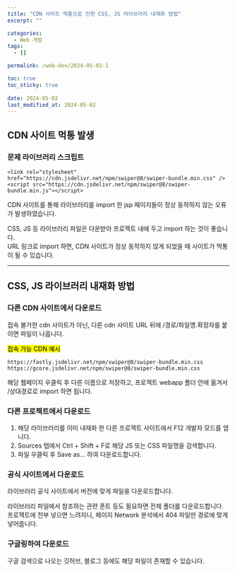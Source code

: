 ```yaml
---
title: "CDN 사이트 먹통으로 인한 CSS, JS 라이브러리 내재화 방법"
excerpt: ""

categories:
  - Web 개발
tags:
  - []

permalink: /web-dev/2024-05-02-1

toc: true
toc_sticky: true
 
date: 2024-05-02
last_modified_at: 2024-05-02
---
```


## CDN 사이트 먹통 발생

### 문제 라이브러리 스크립트
```
<link rel="stylesheet" href="https://cdn.jsdelivr.net/npm/swiper@8/swiper-bundle.min.css" />
<script src="https://cdn.jsdelivr.net/npm/swiper@8/swiper-bundle.min.js"></script>
```
CDN 사이트를 통해 라이브러리를 import 한 jsp 페이지들이 정상 동작하지 않는 오류가 발생하였습니다.

CSS, JS 등 라이브러리 파일은 다운받아 프로젝트 내에 두고 import 하는 것이 좋습니다.  
URL 링크로 import 하면, CDN 사이트가 정상 동작하지 않게 되었을 때 사이트가 먹통이 될 수 있습니다.

---

## CSS, JS 라이브러리 내재화 방법

### 다른 CDN 사이트에서 다운로드
접속 불가한 cdn 사이트가 아닌, 다른 cdn 사이트 URL 뒤에 /경로/파일명.확장자를 붙이면 파일이 나옵니다.

<mark>접속 가능 CDN 예시</mark>
```
https://fastly.jsdelivr.net/npm/swiper@8/swiper-bundle.min.css
https://gcore.jsdelivr.net/npm/swiper@8/swiper-bundle.min.css
```
해당 웹페이지 우클릭 후 다른 이름으로 저장하고, 프로젝트 webapp 폴더 안에 옮겨서 /상대경로로 import 하면 됩니다.

### 다른 프로젝트에서 다운로드
1. 해당 라이브러리를 이미 내재화 한 다른 프로젝트 사이트에서 F12 개발자 모드를 엽니다.
2. Sources 탭에서 Ctrl + Shift + F로 해당 JS 또는 CSS 파일명을 검색합니다.
3. 파일 우클릭 후 Save as... 하여 다운로드합니다.

### 공식 사이트에서 다운로드
라이브러리 공식 사이트에서 버전에 맞게 파일을 다운로드합니다.

라이브러리 파일에서 참조하는 관련 폰트 등도 필요하면 전체 폴더를 다운로드합니다.  
프로젝트에 전부 넣으면 느려지니, 페이지 Network 분석에서 404 파일만 경로에 맞게 넣어줍니다.

### 구글링하여 다운로드
구글 검색으로 나오는 깃허브, 블로그 등에도 해당 파일이 존재할 수 있습니다.
